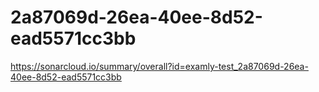 # 2a87069d-26ea-40ee-8d52-ead5571cc3bb
https://sonarcloud.io/summary/overall?id=examly-test_2a87069d-26ea-40ee-8d52-ead5571cc3bb
